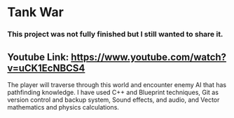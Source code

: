 # Tank War 

### This project was not fully finished but I still wanted to share it.

## Youtube Link: https://www.youtube.com/watch?v=uCK1EcNBCS4

The player will traverse through this world and encounter enemy AI that has pathfinding knowledge. I have used C++ and Blueprint techniques, Git as version control and backup system, Sound effects, and audio, and Vector mathematics and physics calculations. 
